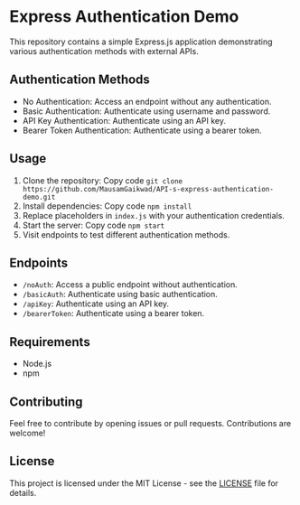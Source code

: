 # Express Authentication Demo

This repository contains a simple Express.js application demonstrating various authentication methods with external APIs.

## Authentication Methods
* No Authentication: Access an endpoint without any authentication.
* Basic Authentication: Authenticate using username and password.
* API Key Authentication: Authenticate using an API key.
* Bearer Token Authentication: Authenticate using a bearer token.

## Usage
1. Clone the repository:
Copy code
```git clone https://github.com/MausamGaikwad/API-s-express-authentication-demo.git```
2. Install dependencies:
Copy code
`npm install`
3. Replace placeholders in `index.js` with your authentication credentials.
4. Start the server:
Copy code
`npm start`
5. Visit endpoints to test different authentication methods.
## Endpoints
* `/noAuth`: Access a public endpoint without authentication.
* `/basicAuth`: Authenticate using basic authentication.
* `/apiKey`: Authenticate using an API key.
* `/bearerToken`: Authenticate using a bearer token.
## Requirements
* Node.js
* npm
## Contributing
Feel free to contribute by opening issues or pull requests. Contributions are welcome!

## License
This project is licensed under the MIT License - see the [LICENSE](LICENSE) file for details.
